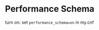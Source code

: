 # Performance Schema
turn on: set `performance_schema=on` in my.cnf

































